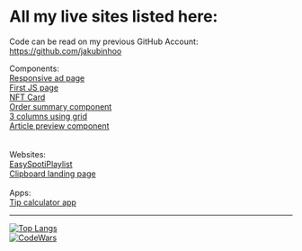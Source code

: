 # All my live sites listed here:

Code can be read on my previous GitHub Account: https://github.com/jakubinhoo

Components:<br />
[Responsive ad page](https://epic-lumiere-c0e0c5.netlify.app)  <br />
[First JS page](https://xenodochial-pike-fdb1c5.netlify.app) <br />
[NFT Card](https://quirky-perlman-678b0e.netlify.app) <br />
[Order summary component](https://youthful-shannon-636706.netlify.app/)<br />
[3 columns using grid](https://pensive-mclean-65cad2.netlify.app/)<br />
[Article preview component](https://happy-agnesi-49262f.netlify.app/)<br />
<br />
<br />
Websites:<br />
[EasySpotiPlaylist](https://jradziejewski.github.io/spotify-playlist-creator/)<br />
[Clipboard landing page](https://lucid-ardinghelli-ddd435.netlify.app/)
<br />
<br />
Apps:<br />
[Tip calculator app](https://brave-agnesi-f0e72e.netlify.app/)

---
[![Top Langs](https://github-readme-stats.vercel.app/api/top-langs/?username=jradziejewski&layout=compact)](https://github.com/anuraghazra/github-readme-stats)
<br />
[![CodeWars](https://www.codewars.com/users/jradziejewski/badges/small)](https://www.codewars.com/users/jradziejewski/)

